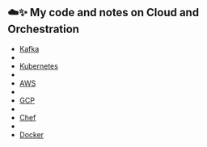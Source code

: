 ## ☁️✨ My code and notes on Cloud and Orchestration


* [Kafka](https://github.com/bt3gl-labs/Scratch-Space-Cloud-and-Orchestration/tree/master/kafka-and-streaming)
* 
* [Kubernetes](https://github.com/bt3gl-labs/Scratch-Space-Cloud-and-Orchestration/tree/master/kubernetes)
* 
* [AWS](https://github.com/bt3gl-labs/Scratch-Space-Cloud-and-Orchestration/tree/master/aws)
* 
* [GCP](https://github.com/bt3gl-labs/Scratch-Space-Cloud-and-Orchestration/tree/master/gcp)
* 
* [Chef](https://github.com/bt3gl-labs/Scratch-Space-Cloud-and-Orchestration/tree/master/chef)
* 
* [Docker](https://github.com/bt3gl-labs/Scratch-Space-Cloud-and-Orchestration/tree/master/docker)



